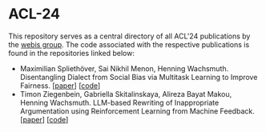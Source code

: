 # ACL-24

This repository serves as a central directory of all ACL'24 publications by the [webis group](https://webis.de). The code associated with the respective publications is found in the repositories linked below:

* Maximilian Spliethöver, Sai Nikhil Menon, Henning Wachsmuth. Disentangling Dialect from Social Bias via Multitask Learning to Improve Fairness. [[paper](https://arxiv.org/abs/2406.09977)] [[code](https://github.com/webis-de/acl24-dialect-aware-bias-detection)]
* Timon Ziegenbein, Gabriella Skitalinskaya, Alireza Bayat Makou, Henning Wachsmuth. LLM-based Rewriting of Inappropriate Argumentation using Reinforcement Learning from Machine Feedback. [[paper](https://arxiv.org/abs/2406.03363)] [[code](https://github.com/timonziegenbein/inappropriateness-mitigation)]
